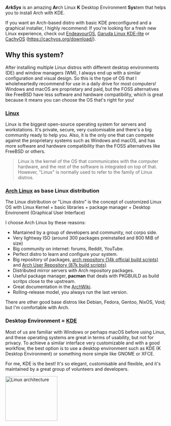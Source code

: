 ***ArkSys*** is an amazing **Ar**ch Linux **K** Desktop Environment **Sys**tem that helps you to install Arch with KDE.

If you want an Arch-based distro with basic KDE preconfigured and a graphical installer, I highly recommend: If you're looking for a fresh new Linux experience, check out [EndeavourOS](https://endeavouros.com/#Download), [Garuda Linux KDE-lite](https://iso.builds.garudalinux.org/iso/garuda/kde-lite/) or [CachyOS](https://github.com/CachyOS) (https://cachyos.org/download/).

## Why this system?
After installing multiple Linux distros with different desktop environments (DE) and window managers (WM), I always end up with a similar configuration and visual design. So this is the type of OS that I wholeheartedly recommend for use in a daily drive for most computers! Windows and macOS are proprietary and paid, but the FOSS alternatives like FreeBSD have less software and hardware compatibility, which is great because it means you can choose the OS that's right for you!

### [Linux](https://kernel.org/)
Linux is the biggest open-source operating system for servers and workstations. It's private, secure, very customisable and there's a big community ready to help you. Also, it is the only one that can compete against the proprietary systems such as Windows and macOS, and has more software and hardware compatibility than the FOSS alternatives like FreeBSD or others.

> Linux is the kernel of the OS that communicates with the computer hardware, and the rest of the software is integrated on top of that. However, "Linux" is normally used to refer to the family of Linux distros.

### [Arch Linux](https://archlinux.org/) as base Linux distribution
The Linux distribution or "Linux distro" is the concept of customized Linux OS with Linux Kernel + basic libraries + package manager + Desktop Environemt (Graphical User Interface)

I choose Arch Linux by these reasons:
- Mantained by a group of developers and community, not corpo side.
- Very lightway ISO (around 300 packages preinstalled and 800 MiB of size)
- Big community on internet: forums, Reddit, YouTube.
- Perfect distro to learn and configure your system.
- Big repository of packages, [arch repository (14k official build scripts)](https://archlinux.org/packages/) and [Arch User Repository (87k build scripts)](https://aur.archlinux.org/)
- Distributed mirror servers with Arch repository packages.
- Useful package manager, **pacman** that deals with PKGBUILD as build scritps close to the upstream.
- Great documentation in the [ArchWiki](https://wiki.archlinux.org/).
- Rolling-release model, you always run the last version.

There are other good base distros like Debian, Fedora, Gentoo, NixOS, Void; but I'm comfortable with Arch.

### Desktop Environment = [KDE](https://kde.org/)
Most of us are familiar with Windows or perhaps macOS before using Linux, and these operating systems are great in terms of usability, but not for privacy. To achieve a similar interface very customizable and with a good workflow, the best option is to use a desktop environment such as KDE (K Desktop Environment) or something more simple like GNOME or XFCE. 

For me, KDE is the best! It's so elegant, customisable and flexible, and it's maintained by a great group of volunteers and developers.

<img src="https://raw.githubusercontent.com/arksys-os/.github/main/profile/img/linux-architecture.jpg" width="163" height="140" alt="Linux architecture" />

<!--
**Here are some ideas to get you started:**
🙋‍♀️ A short introduction - what is your organization all about?
🌈 Contribution guidelines - how can the community get involved?
👩‍💻 Useful resources - where can the community find your docs? Is there anything else the community should know?
🍿 Fun facts - what does your team eat for breakfast?
🧙 Remember, you can do mighty things with the power of [Markdown](https://docs.github.com/github/writing-on-github/getting-started-with-writing-and-formatting-on-github/basic-writing-and-formatting-syntax)
-->
